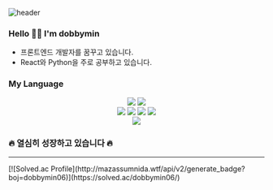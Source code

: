 ![header](https://capsule-render.vercel.app/api?type=egg&color=auto&height=250&section=header&text=dobbymin&fontSize=90)

### Hello 👋🏻 I'm dobbymin
- 프론트엔드 개발자를 꿈꾸고 있습니다.
- React와 Python을 주로 공부하고 있습니다.

### My Language

<div align="center">

<img src="https://img.shields.io/badge/Python-3776AB?style=flat-square&logo=Python&logoColor=white"/>
<img src="https://img.shields.io/badge/C/C++-00599C?style=flat-square&logo=C&logoColor=white"/>
<br>
<img src="https://img.shields.io/badge/HTML-E34F26?style=flat-square&logo=HTML5&logoColor=white"/>
<img src="https://img.shields.io/badge/CSS-1572B6?style=flat-square&logo=CSS3&logoColor=white"/>
<img src="https://img.shields.io/badge/JavaScript-F7DF1E?style=flat-square&logo=JavaScript&logoColor=white"/>
<img src="https://img.shields.io/badge/React-61DAFB?style=flat-square&logo=React&logoColor=white"/>
<br>
<img src="https://img.shields.io/badge/Git-F05032?style=flat-square&logo=Git&logoColor=white"/>
</div>
    
### 🔥 열심히 성장하고 있습니다 🔥
------

<div>
    [![Solved.ac Profile](http://mazassumnida.wtf/api/v2/generate_badge?boj=dobbymin06)](https://solved.ac/dobbymin06/)
</div>

